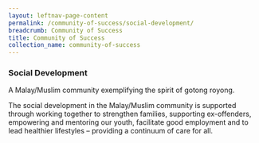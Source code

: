```yaml
---
layout: leftnav-page-content
permalink: /community-of-success/social-development/
breadcrumb: Community of Success
title: Community of Success
collection_name: community-of-success
---
```


### **Social Development**
A Malay/Muslim community exemplifying the spirit of gotong royong.

The social development in the Malay/Muslim community is supported through working together to strengthen families, supporting ex-offenders, empowering and mentoring our youth, facilitate good employment and to lead healthier lifestyles – providing a continuum of care for all.
